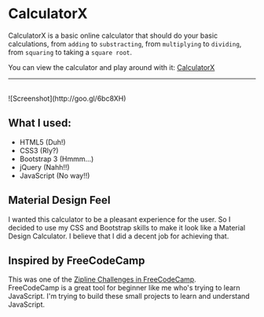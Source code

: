 # CalculatorX
CalculatorX is a basic online calculator that should do your basic calculations, from `adding` to `substracting`, from `multiplying` to `dividing`, from `squaring` to taking a `square root`.

You can view the calculator and play around with it:
[CalculatorX](https://narulakeshav.github.io/calculator)

______________________________________________________________________
<br />
![Screenshot](http://goo.gl/6bc8XH)

## What I used: 
* HTML5 (Duh!)
* CSS3 (Rly?)
* Bootstrap 3 (Hmmm...)
* jQuery (Nahh!!)
* JavaScript (No way!!)

## Material Design Feel
I wanted this calculator to be a pleasant experience for the user. So I decided to use my CSS and Bootstrap skills to make it look like a Material Design Calculator. I believe that I did a decent job for achieving that.

## Inspired by FreeCodeCamp
This was one of the [Zipline Challenges in FreeCodeCamp](http://goo.gl/FTaKBM).<br /> 
FreeCodeCamp is a great tool for beginner like me who's trying to learn JavaScript. I'm trying to build these small projects to learn and understand JavaScript.